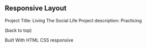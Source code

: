 

## Responsive Layout



Project Title: Living The Social Life
Project description: Practicing

(back to top)

Built With
HTML
CSS responsive

